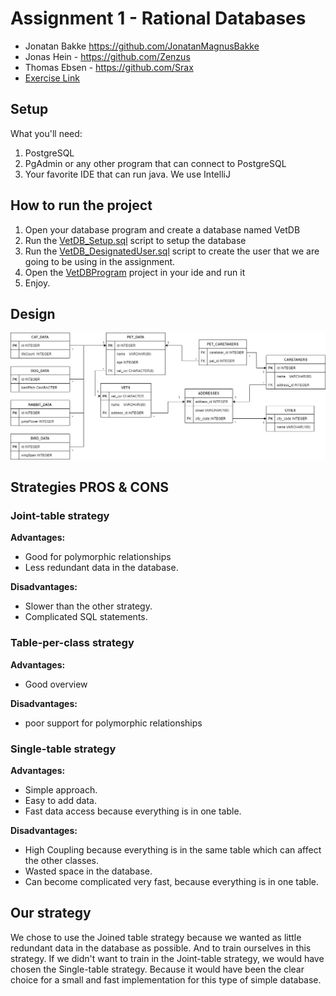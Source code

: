# Assignment 1 - Rational Databases
- Jonatan Bakke https://github.com/JonatanMagnusBakke
- Jonas Hein - https://github.com/Zenzus
- Thomas Ebsen - https://github.com/Srax 
- [Exercise Link](misc/Assignment.pfd)


## Setup
What you'll need:
1. PostgreSQL
2. PgAdmin or any other program that can connect to PostgreSQL
3. Your favorite IDE that can run java. We use IntelliJ

## How to run the project
1. Open your database program and create a database named VetDB
2. Run the [VetDB_Setup.sql](scripts/VetDB_Setup.sql) script to setup the database
3. Run the [VetDB_DesignatedUser.sql](scripts/VetDB_DesignatedUser.sql) script to create the user that we are going to be using in the assignment.
4. Open the [VetDBProgram](VetDBProgram) project in your ide and run it
5. Enjoy.

## Design
<img src="misc/ERD.png">

## Strategies PROS & CONS
### Joint-table strategy
**Advantages:**
* Good for polymorphic relationships
* Less redundant data in the database.

**Disadvantages:**
* Slower than the other strategy.
* Complicated SQL statements.  

### Table-per-class strategy
**Advantages:**
* Good overview

**Disadvantages:**
* poor support for polymorphic relationships
### Single-table strategy
**Advantages:**
* Simple approach.
* Easy to add data.
* Fast data access because everything is in one table.

**Disadvantages:**
* High Coupling because everything is in the same table which can affect the other classes.
* Wasted space in the database.
* Can become complicated very fast, because everything is in one table.


## Our strategy
We chose to use the Joined table strategy because we wanted as little redundant data in the database as possible. And to train ourselves in this strategy. If we didn't want to train in the Joint-table strategy, we would have chosen the Single-table strategy. Because it would have been the clear choice for a small and fast implementation for this type of simple database.

